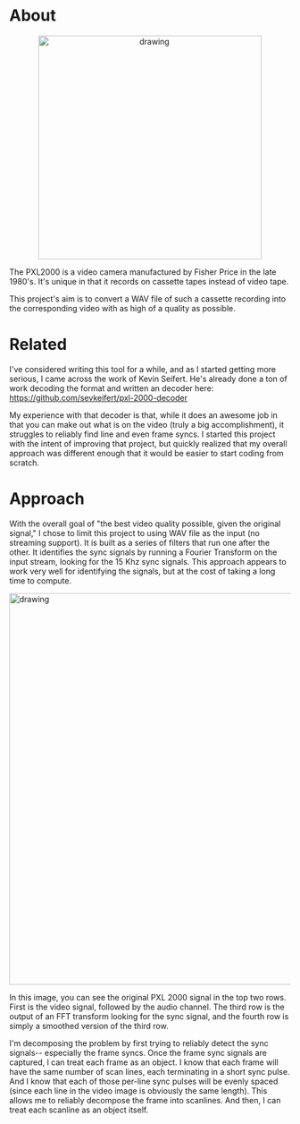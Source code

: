 # About
<center><img src="https://lh3.googleusercontent.com/gkDQXp9fKeEi0k2wiZ1KgMbIVv1kkA5VXrliS_CzkdsFuuAZ4ujG9SWddNy9IN-PO1Zofh5nR2t-2kuN6s-nTA5V7lZfUpeXqfXD9WmZkc3Yh6TJBMQwxrvJJ6W1BHZx64A16mlj6ro=w2400" alt="drawing" width="400"/></center>

The PXL2000 is a video camera manufactured by Fisher Price in the late 1980's.  It's unique in that it records on cassette tapes instead of video tape.  

This project's aim is to convert a WAV file of such a cassette recording into the corresponding video with as high of a quality as possible.  

# Related
I've considered writing this tool for a while, and as I started getting more serious, I came across the work of Kevin Seifert.  He's already done a ton of work decoding the format and written an decoder here: https://github.com/sevkeifert/pxl-2000-decoder

My experience with that decoder is that, while it does an awesome job in that you can make out what is on the video (truly a big accomplishment), it struggles to reliably find line and even frame syncs.  I started this project with the intent of improving that project, but quickly realized that my overall approach was different enough that it would be easier to start coding from scratch.

# Approach
With the overall goal of "the best video quality possible, given the original signal," I chose to limit this project to using WAV file as the input (no streaming support).  It is built as a series of filters that run one after the other.  It identifies the sync signals by running a Fourier Transform on the input stream, looking for the 15 Khz sync signals.  This approach appears to work very well for identifying the signals, but at the cost of taking a long time to compute.  

<img src = "https://lh3.googleusercontent.com/vpamQgvN8O4BGH_ZMDXHTlYOKkiC5LmV04jL0JX9soZ0GsEOrAUsB9fu5cxOUzeOjNgYVGwJiMfYvJJmOipRUszqnql0xD53m6YFmqYTz3IBLydKpZhIaJhJFER5lLIjsCE2O4sA4AM=w2400" alt="drawing" width="700"/>

In this image, you can see the original PXL 2000 signal in the top two rows.  First is the video signal, followed by the audio channel.  The third row is the output of an FFT transform looking for the sync signal, and the fourth row is simply a smoothed version of the third row.

I'm decomposing the problem by first trying to reliably detect the sync signals-- especially the frame syncs.  Once the frame sync signals are captured, I can treat each frame as an object.  I know that each frame will have the same number of scan lines, each terminating in a short sync pulse.  And I know that each of those per-line sync pulses will be evenly spaced (since each line  in the video image is obviously the same length).  This allows me to reliably decompose the frame into scanlines.  And then, I can treat each scanline as an object itself.  
